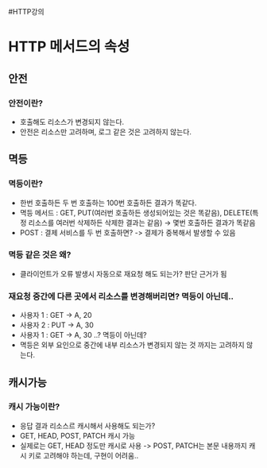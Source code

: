 #HTTP강의 
# HTTP 메서드의 속성
## 안전 
### 안전이란? 
* 호출해도 리소스가 변경되지 않는다.
* 안전은 리소스만 고려하며, 로그 같은 것은 고려하지 않는다. 

## 멱등 
### 멱등이란? 
* 한번 호출하든 두 번 호출하는 100번 호출하든 결과가 똑같다. 
* 멱등 메서드 : GET, PUT(여러번 호출하든 생성되어있는 것은 똑같음), DELETE(특정 리소스를 여러번 삭제하든 삭제한 결과는 같음) -> 몇번 호출하든 결과가 똑같음 
* POST : 결제 서비스를 두 번 호출하면? -> 결제가 중복해서 발생할 수 있음 

### 멱등 같은 것은 왜? 
* 클라이언트가 오류 발생시 자동으로 재요청 해도 되는가? 판단 근거가 됨 

### 재요청 중간에 다른 곳에서 리소스를 변경해버리면? 멱등이 아닌데.. 
* 사용자 1 :  GET -> A, 20 
* 사용자 2 : PUT -> A, 30 
* 사용자 1 : GET -> A, 30   ..? 멱등이 아닌데? 
* 멱등은 외부 요인으로 중간에 내부 리소스가 변경되지 않는 것 까지는 고려하지 않는다. 
 
## 캐시가능 
### 캐시 가능이란? 
* 응답 결과 리소스르 캐시해서 사용해도 되는가? 
* GET, HEAD, POST, PATCH 캐시 가능 
* 실제로는 GET, HEAD 정도만 캐시로 사용 
-> POST, PATCH는 본문 내용까지 캐시 키로 고려해야 하는데, 구현이 어려움.. 
